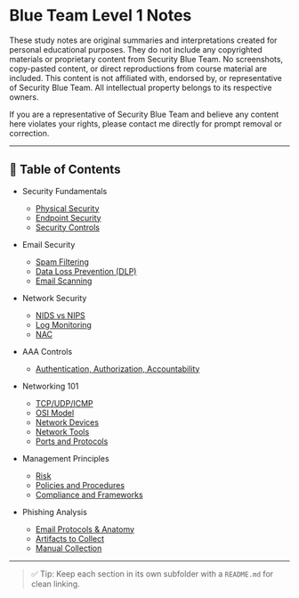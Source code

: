 # Blue Team Level 1 Notes

These study notes are original summaries and interpretations created for personal educational purposes. They do not include any copyrighted materials or proprietary content from Security Blue Team. No screenshots, copy-pasted content, or direct reproductions from course material are included. This content is not affiliated with, endorsed by, or representative of Security Blue Team. All intellectual property belongs to its respective owners.

If you are a representative of Security Blue Team and believe any content here violates your rights, please contact me directly for prompt removal or correction.

---

## 📘 Table of Contents

- Security Fundamentals  
  - [Physical Security](./security-fundamentals/physical-security/README.md)  
  - [Endpoint Security](./security-fundamentals/endpoint-security/README.md)  
  - [Security Controls](./security-fundamentals/security-controls/README.md)  

- Email Security  
  - [Spam Filtering](./email-security/spam-filtering/README.md)  
  - [Data Loss Prevention (DLP)](./email-security/dlp/README.md)  
  - [Email Scanning](./email-security/email-scanning/README.md)  

- Network Security  
  - [NIDS vs NIPS](./network-security/nids-nips/README.md)  
  - [Log Monitoring](./network-security/log-monitoring/README.md)  
  - [NAC](./network-security/nac/README.md)  

- AAA Controls  
  - [Authentication, Authorization, Accountability](./aaa/README.md)  

- Networking 101  
  - [TCP/UDP/ICMP](./networking/tcp-udp-icmp/README.md)  
  - [OSI Model](./networking/osi-model/README.md)  
  - [Network Devices](./networking/network-devices/README.md)  
  - [Network Tools](./networking/network-tools/README.md)  
  - [Ports and Protocols](./networking/ports-protocols/README.md)  

- Management Principles  
  - [Risk](./management/risk/README.md)  
  - [Policies and Procedures](./management/policies/README.md)  
  - [Compliance and Frameworks](./management/compliance/README.md)  

- Phishing Analysis  
  - [Email Protocols & Anatomy](./phishing/email-protocols-anatomy/README.md)
  - [Artifacts to Collect](./phishing/artifacts-to-collect/README.md)
  - [Manual Collection](./phishing/manual-collection/README.md)

---

> ✅ Tip: Keep each section in its own subfolder with a `README.md` for clean linking.
